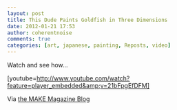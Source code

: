```yaml
---
layout: post
title: This Dude Paints Goldfish in Three Dimensions
date: 2012-01-21 17:53
author: coherentnoise
comments: true
categories: [art, japanese, painting, Reposts, video]
---
```

Watch and see how...

[youtube=http://www.youtube.com/watch?feature=player_embedded&amp;v=21bFpgEfDFM]

Via <a title="Resin-Embedded 3D Goldfish Paintings on the MAKE Magazine Blog" href="http://blog.makezine.com/2012/01/16/resin-embedded-3d-goldfish-paintings/" target="_blank">the MAKE Magazine Blog</a>
